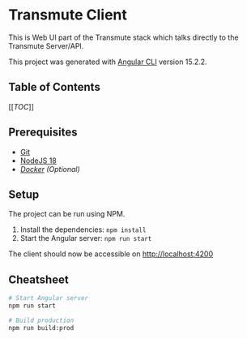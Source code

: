 # Transmute Client

This is Web UI part of the Transmute stack which talks directly to the Transmute Server/API.

This project was generated with [Angular CLI](https://github.com/angular/angular-cli) version 15.2.2.

## Table of Contents

[[_TOC_]]

## Prerequisites

- [Git](https://git-scm.com/book/en/v2/Getting-Started-Installing-Git)
- [NodeJS 18](https://nodejs.org/en/)
- _[Docker](https://docs.docker.com/install/) (Optional)_

## Setup
The project can be run using NPM.

1. Install the dependencies: `npm install`
2. Start the Angular server: `npm run start`

The client should now be accessible on [http://localhost:4200](http://localhost:4200)

## Cheatsheet
```bash
# Start Angular server
npm run start

# Build production
npm run build:prod
```
